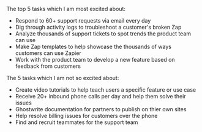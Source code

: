 The top 5 tasks which I am most excited about:
- Respond to 60+ support requests via email every day
- Dig through activity logs to troubleshoot a customer's broken Zap
- Analyze thousands of support tickets to spot trends the product team can use
- Make Zap templates to help showcase the thousands of ways customers can use Zapier
- Work with the product team to develop a new feature based on feedback from customers

The 5 tasks which I am not so excited about:
- Create video tutorials to help teach users a specific feature or use case
- Receive 20+ inbound phone calls per day and help them solve their issues
- Ghostwrite documentation for partners to publish on thier own sites
- Help resolve billing issues for customers over the phone
- Find and recruit teammates for the support team
